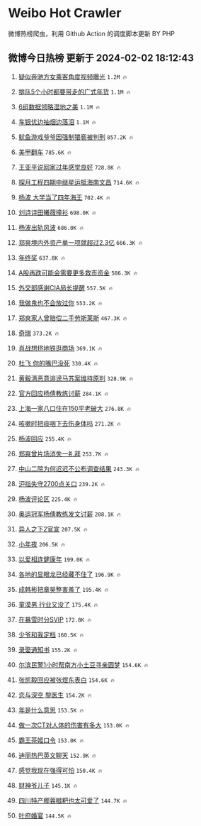 # Weibo Hot Crawler 



微博热榜爬虫，利用 Github Action 的调度脚本更新 BY PHP 


## 微博今日热榜 更新于 2024-02-02 18:12:43 
1. [疑似奔驰方女乘客角度视频曝光](https://s.weibo.com/weibo?q=%23%E7%96%91%E4%BC%BC%E5%A5%94%E9%A9%B0%E6%96%B9%E5%A5%B3%E4%B9%98%E5%AE%A2%E8%A7%92%E5%BA%A6%E8%A7%86%E9%A2%91%E6%9B%9D%E5%85%89%23&t=31&band_rank=1&Refer=top) `1.2M 🔥` 

1. [排队5个小时都要带走的广式年货](https://s.weibo.com/weibo?q=%23%E6%8E%92%E9%98%9F5%E4%B8%AA%E5%B0%8F%E6%97%B6%E9%83%BD%E8%A6%81%E5%B8%A6%E8%B5%B0%E7%9A%84%E5%B9%BF%E5%BC%8F%E5%B9%B4%E8%B4%A7%23&t=31&band_rank=2&Refer=top) `1.1M 🔥` 

1. [6组数据领略湿地之美](https://s.weibo.com/weibo?q=%236%E7%BB%84%E6%95%B0%E6%8D%AE%E9%A2%86%E7%95%A5%E6%B9%BF%E5%9C%B0%E4%B9%8B%E7%BE%8E%23&t=31&band_rank=3&Refer=top) `1.1M 🔥` 

1. [车银优边抽烟边落泪](https://s.weibo.com/weibo?q=%23%E8%BD%A6%E9%93%B6%E4%BC%98%E8%BE%B9%E6%8A%BD%E7%83%9F%E8%BE%B9%E8%90%BD%E6%B3%AA%23&t=31&band_rank=4&Refer=top) `1.1M 🔥` 

1. [鱿鱼游戏爷爷因强制猥亵被判刑](https://s.weibo.com/weibo?q=%23%E9%B1%BF%E9%B1%BC%E6%B8%B8%E6%88%8F%E7%88%B7%E7%88%B7%E5%9B%A0%E5%BC%BA%E5%88%B6%E7%8C%A5%E4%BA%B5%E8%A2%AB%E5%88%A4%E5%88%91%23&t=31&band_rank=5&Refer=top) `857.2K 🔥` 

1. [美甲翻车](https://s.weibo.com/weibo?q=%E7%BE%8E%E7%94%B2%E7%BF%BB%E8%BD%A6&t=31&band_rank=6&Refer=top) `785.6K 🔥` 

1. [王亚平说回家过年感觉良好](https://s.weibo.com/weibo?q=%23%E7%8E%8B%E4%BA%9A%E5%B9%B3%E8%AF%B4%E5%9B%9E%E5%AE%B6%E8%BF%87%E5%B9%B4%E6%84%9F%E8%A7%89%E8%89%AF%E5%A5%BD%23&t=31&band_rank=7&Refer=top) `728.8K 🔥` 

1. [探月工程四期中继星运抵海南文昌](https://s.weibo.com/weibo?q=%23%E6%8E%A2%E6%9C%88%E5%B7%A5%E7%A8%8B%E5%9B%9B%E6%9C%9F%E4%B8%AD%E7%BB%A7%E6%98%9F%E8%BF%90%E6%8A%B5%E6%B5%B7%E5%8D%97%E6%96%87%E6%98%8C%23&t=31&band_rank=8&Refer=top) `714.6K 🔥` 

1. [杨波 大学当了四年海王](https://s.weibo.com/weibo?q=%E6%9D%A8%E6%B3%A2%20%E5%A4%A7%E5%AD%A6%E5%BD%93%E4%BA%86%E5%9B%9B%E5%B9%B4%E6%B5%B7%E7%8E%8B&t=31&band_rank=9&Refer=top) `702.4K 🔥` 

1. [刘诗诗田曦薇撞衫](https://s.weibo.com/weibo?q=%23%E5%88%98%E8%AF%97%E8%AF%97%E7%94%B0%E6%9B%A6%E8%96%87%E6%92%9E%E8%A1%AB%23&t=31&band_rank=10&Refer=top) `698.0K 🔥` 

1. [杨波出轨风波](https://s.weibo.com/weibo?q=%E6%9D%A8%E6%B3%A2%E5%87%BA%E8%BD%A8%E9%A3%8E%E6%B3%A2&t=31&band_rank=11&Refer=top) `686.0K 🔥` 

1. [郑爽境内外资产单一项就超过2.3亿](https://s.weibo.com/weibo?q=%23%E9%83%91%E7%88%BD%E5%A2%83%E5%86%85%E5%A4%96%E8%B5%84%E4%BA%A7%E5%8D%95%E4%B8%80%E9%A1%B9%E5%B0%B1%E8%B6%85%E8%BF%872.3%E4%BA%BF%23&t=31&band_rank=12&Refer=top) `666.3K 🔥` 

1. [年终奖](https://s.weibo.com/weibo?q=%E5%B9%B4%E7%BB%88%E5%A5%96&t=31&band_rank=13&Refer=top) `637.8K 🔥` 

1. [A股再跌可能会需要更多救市资金](https://s.weibo.com/weibo?q=%23A%E8%82%A1%E5%86%8D%E8%B7%8C%E5%8F%AF%E8%83%BD%E4%BC%9A%E9%9C%80%E8%A6%81%E6%9B%B4%E5%A4%9A%E6%95%91%E5%B8%82%E8%B5%84%E9%87%91%23&t=31&band_rank=14&Refer=top) `586.3K 🔥` 

1. [外交部感谢CIA局长提醒](https://s.weibo.com/weibo?q=%23%E5%A4%96%E4%BA%A4%E9%83%A8%E6%84%9F%E8%B0%A2CIA%E5%B1%80%E9%95%BF%E6%8F%90%E9%86%92%23&t=31&band_rank=15&Refer=top) `557.5K 🔥` 

1. [我做鬼也不会放过你](https://s.weibo.com/weibo?q=%E6%88%91%E5%81%9A%E9%AC%BC%E4%B9%9F%E4%B8%8D%E4%BC%9A%E6%94%BE%E8%BF%87%E4%BD%A0&t=31&band_rank=16&Refer=top) `553.2K 🔥` 

1. [郑爽家人曾赔偿二手劳斯莱斯](https://s.weibo.com/weibo?q=%23%E9%83%91%E7%88%BD%E5%AE%B6%E4%BA%BA%E6%9B%BE%E8%B5%94%E5%81%BF%E4%BA%8C%E6%89%8B%E5%8A%B3%E6%96%AF%E8%8E%B1%E6%96%AF%23&t=31&band_rank=17&Refer=top) `467.3K 🔥` 

1. [奇瑞](https://s.weibo.com/weibo?q=%E5%A5%87%E7%91%9E&t=31&band_rank=18&Refer=top) `373.2K 🔥` 

1. [肖战想挤地铁逛商场](https://s.weibo.com/weibo?q=%23%E8%82%96%E6%88%98%E6%83%B3%E6%8C%A4%E5%9C%B0%E9%93%81%E9%80%9B%E5%95%86%E5%9C%BA%23&t=31&band_rank=19&Refer=top) `369.1K 🔥` 

1. [杜飞 你的嘴巴没死](https://s.weibo.com/weibo?q=%E6%9D%9C%E9%A3%9E%20%E4%BD%A0%E7%9A%84%E5%98%B4%E5%B7%B4%E6%B2%A1%E6%AD%BB&t=31&band_rank=20&Refer=top) `330.4K 🔥` 

1. [黄毅清恶意诽谤马苏案维持原判](https://s.weibo.com/weibo?q=%23%E9%BB%84%E6%AF%85%E6%B8%85%E6%81%B6%E6%84%8F%E8%AF%BD%E8%B0%A4%E9%A9%AC%E8%8B%8F%E6%A1%88%E7%BB%B4%E6%8C%81%E5%8E%9F%E5%88%A4%23&t=31&band_rank=21&Refer=top) `328.9K 🔥` 

1. [官方回应杨倩教练讨薪](https://s.weibo.com/weibo?q=%23%E5%AE%98%E6%96%B9%E5%9B%9E%E5%BA%94%E6%9D%A8%E5%80%A9%E6%95%99%E7%BB%83%E8%AE%A8%E8%96%AA%23&t=31&band_rank=22&Refer=top) `284.1K 🔥` 

1. [上海一家八口住在150平老破大](https://s.weibo.com/weibo?q=%23%E4%B8%8A%E6%B5%B7%E4%B8%80%E5%AE%B6%E5%85%AB%E5%8F%A3%E4%BD%8F%E5%9C%A8150%E5%B9%B3%E8%80%81%E7%A0%B4%E5%A4%A7%23&t=31&band_rank=23&Refer=top) `276.8K 🔥` 

1. [咳嗽时把痰咽下去伤身体吗](https://s.weibo.com/weibo?q=%E5%92%B3%E5%97%BD%E6%97%B6%E6%8A%8A%E7%97%B0%E5%92%BD%E4%B8%8B%E5%8E%BB%E4%BC%A4%E8%BA%AB%E4%BD%93%E5%90%97&t=31&band_rank=24&Refer=top) `271.2K 🔥` 

1. [杨波回应](https://s.weibo.com/weibo?q=%23%E6%9D%A8%E6%B3%A2%E5%9B%9E%E5%BA%94%23&t=31&band_rank=25&Refer=top) `255.4K 🔥` 

1. [郑爽曾片场消失一礼拜](https://s.weibo.com/weibo?q=%23%E9%83%91%E7%88%BD%E6%9B%BE%E7%89%87%E5%9C%BA%E6%B6%88%E5%A4%B1%E4%B8%80%E7%A4%BC%E6%8B%9C%23&t=31&band_rank=26&Refer=top) `253.7K 🔥` 

1. [中山二院为何迟迟不公布调查结果](https://s.weibo.com/weibo?q=%23%E4%B8%AD%E5%B1%B1%E4%BA%8C%E9%99%A2%E4%B8%BA%E4%BD%95%E8%BF%9F%E8%BF%9F%E4%B8%8D%E5%85%AC%E5%B8%83%E8%B0%83%E6%9F%A5%E7%BB%93%E6%9E%9C%23&t=31&band_rank=27&Refer=top) `243.3K 🔥` 

1. [沪指失守2700点关口](https://s.weibo.com/weibo?q=%23%E6%B2%AA%E6%8C%87%E5%A4%B1%E5%AE%882700%E7%82%B9%E5%85%B3%E5%8F%A3%23&t=31&band_rank=28&Refer=top) `239.2K 🔥` 

1. [杨波评论区](https://s.weibo.com/weibo?q=%23%E6%9D%A8%E6%B3%A2%E8%AF%84%E8%AE%BA%E5%8C%BA%23&t=31&band_rank=29&Refer=top) `225.4K 🔥` 

1. [奥运冠军杨倩教练发文讨薪](https://s.weibo.com/weibo?q=%23%E5%A5%A5%E8%BF%90%E5%86%A0%E5%86%9B%E6%9D%A8%E5%80%A9%E6%95%99%E7%BB%83%E5%8F%91%E6%96%87%E8%AE%A8%E8%96%AA%23&t=31&band_rank=30&Refer=top) `208.1K 🔥` 

1. [异人之下2官宣](https://s.weibo.com/weibo?q=%23%E5%BC%82%E4%BA%BA%E4%B9%8B%E4%B8%8B2%E5%AE%98%E5%AE%A3%23&t=31&band_rank=31&Refer=top) `207.5K 🔥` 

1. [小年夜](https://s.weibo.com/weibo?q=%E5%B0%8F%E5%B9%B4%E5%A4%9C&t=31&band_rank=32&Refer=top) `206.5K 🔥` 

1. [以爱相连健康年](https://s.weibo.com/weibo?q=%23%E4%BB%A5%E7%88%B1%E7%9B%B8%E8%BF%9E%E5%81%A5%E5%BA%B7%E5%B9%B4%23&t=31&band_rank=33&Refer=top) `199.0K 🔥` 

1. [各地的显眼龙已经藏不住了](https://s.weibo.com/weibo?q=%23%E5%90%84%E5%9C%B0%E7%9A%84%E6%98%BE%E7%9C%BC%E9%BE%99%E5%B7%B2%E7%BB%8F%E8%97%8F%E4%B8%8D%E4%BD%8F%E4%BA%86%23&t=31&band_rank=34&Refer=top) `196.9K 🔥` 

1. [成韩彬把章昊整害羞了](https://s.weibo.com/weibo?q=%E6%88%90%E9%9F%A9%E5%BD%AC%E6%8A%8A%E7%AB%A0%E6%98%8A%E6%95%B4%E5%AE%B3%E7%BE%9E%E4%BA%86&t=31&band_rank=35&Refer=top) `195.4K 🔥` 

1. [童漠男 行业又没了](https://s.weibo.com/weibo?q=%E7%AB%A5%E6%BC%A0%E7%94%B7%20%E8%A1%8C%E4%B8%9A%E5%8F%88%E6%B2%A1%E4%BA%86&t=31&band_rank=36&Refer=top) `175.4K 🔥` 

1. [在暴雪时分SVIP](https://s.weibo.com/weibo?q=%23%E5%9C%A8%E6%9A%B4%E9%9B%AA%E6%97%B6%E5%88%86SVIP%23&t=31&band_rank=37&Refer=top) `172.8K 🔥` 

1. [少爷和我定档](https://s.weibo.com/weibo?q=%23%E5%B0%91%E7%88%B7%E5%92%8C%E6%88%91%E5%AE%9A%E6%A1%A3%23&t=31&band_rank=38&Refer=top) `160.5K 🔥` 

1. [录娶通知书](https://s.weibo.com/weibo?q=%E5%BD%95%E5%A8%B6%E9%80%9A%E7%9F%A5%E4%B9%A6&t=31&band_rank=39&Refer=top) `155.2K 🔥` 

1. [尔滨民警1小时帮南方小土豆寻亲圆梦](https://s.weibo.com/weibo?q=%23%E5%B0%94%E6%BB%A8%E6%B0%91%E8%AD%A61%E5%B0%8F%E6%97%B6%E5%B8%AE%E5%8D%97%E6%96%B9%E5%B0%8F%E5%9C%9F%E8%B1%86%E5%AF%BB%E4%BA%B2%E5%9C%86%E6%A2%A6%23&t=31&band_rank=40&Refer=top) `154.6K 🔥` 

1. [张凯毅回应被张煜东表白](https://s.weibo.com/weibo?q=%E5%BC%A0%E5%87%AF%E6%AF%85%E5%9B%9E%E5%BA%94%E8%A2%AB%E5%BC%A0%E7%85%9C%E4%B8%9C%E8%A1%A8%E7%99%BD&t=31&band_rank=41&Refer=top) `154.6K 🔥` 

1. [恋与深空 黎医生](https://s.weibo.com/weibo?q=%E6%81%8B%E4%B8%8E%E6%B7%B1%E7%A9%BA%20%E9%BB%8E%E5%8C%BB%E7%94%9F&t=31&band_rank=42&Refer=top) `154.2K 🔥` 

1. [年是什么意思](https://s.weibo.com/weibo?q=%23%E5%B9%B4%E6%98%AF%E4%BB%80%E4%B9%88%E6%84%8F%E6%80%9D%23&t=31&band_rank=43&Refer=top) `153.5K 🔥` 

1. [做一次CT对人体的伤害有多大](https://s.weibo.com/weibo?q=%23%E5%81%9A%E4%B8%80%E6%AC%A1CT%E5%AF%B9%E4%BA%BA%E4%BD%93%E7%9A%84%E4%BC%A4%E5%AE%B3%E6%9C%89%E5%A4%9A%E5%A4%A7%23&t=31&band_rank=44&Refer=top) `153.0K 🔥` 

1. [霸王茶姬口令](https://s.weibo.com/weibo?q=%E9%9C%B8%E7%8E%8B%E8%8C%B6%E5%A7%AC%E5%8F%A3%E4%BB%A4&t=31&band_rank=45&Refer=top) `153.0K 🔥` 

1. [迪丽热巴英文聊天](https://s.weibo.com/weibo?q=%23%E8%BF%AA%E4%B8%BD%E7%83%AD%E5%B7%B4%E8%8B%B1%E6%96%87%E8%81%8A%E5%A4%A9%23&t=31&band_rank=46&Refer=top) `152.9K 🔥` 

1. [感觉我现在强得可怕](https://s.weibo.com/weibo?q=%E6%84%9F%E8%A7%89%E6%88%91%E7%8E%B0%E5%9C%A8%E5%BC%BA%E5%BE%97%E5%8F%AF%E6%80%95&t=31&band_rank=47&Refer=top) `150.4K 🔥` 

1. [财神爷儿子](https://s.weibo.com/weibo?q=%E8%B4%A2%E7%A5%9E%E7%88%B7%E5%84%BF%E5%AD%90&t=31&band_rank=48&Refer=top) `145.1K 🔥` 

1. [四川特产椰蓉糍粑也太可爱了](https://s.weibo.com/weibo?q=%23%E5%9B%9B%E5%B7%9D%E7%89%B9%E4%BA%A7%E6%A4%B0%E8%93%89%E7%B3%8D%E7%B2%91%E4%B9%9F%E5%A4%AA%E5%8F%AF%E7%88%B1%E4%BA%86%23&t=31&band_rank=49&Refer=top) `144.7K 🔥` 

1. [叶府婚宴](https://s.weibo.com/weibo?q=%E5%8F%B6%E5%BA%9C%E5%A9%9A%E5%AE%B4&t=31&band_rank=50&Refer=top) `144.5K 🔥` 

